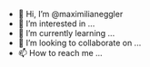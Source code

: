 - 👋 Hi, I’m @maximilianeggler
- 👀 I’m interested in ...
- 🌱 I’m currently learning ...
- 💞️ I’m looking to collaborate on ...
- 📫 How to reach me ...

<!---
maximilianeggler/maximilianeggler is a ✨ special ✨ repository because its `README.md` (this file) appears on your GitHub profile.
You can click the Preview link to take a look at your changes.
--->

